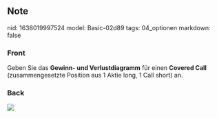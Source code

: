 ## Note
nid: 1638019997524
model: Basic-02d89
tags: 04_optionen
markdown: false

### Front
Geben Sie das <b>Gewinn- und Verlustdiagramm</b> für einen <b>Covered Call</b> (zusammengesetzte Position aus 1 Aktie long, 1 Call short) an.

### Back
<img src="paste-88ac9c012928e32056256c759ccc784739b118bf.jpg">
